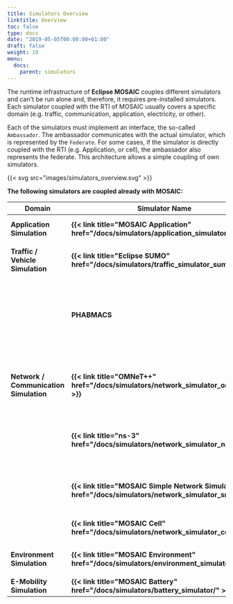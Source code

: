 ```yaml
---
title: Simulators Overview
linktitle: Overview
toc: false
type: docs
date: "2019-05-05T00:00:00+01:00"
draft: false
weight: 10
menu:
  docs:
    parent: simulators
---
```


The runtime infrastructure of **Eclipse MOSAIC** couples different simulators and can't be run alone 
and, therefore, it requires pre-installed simulators. Each simulator coupled with the RTI of MOSAIC usually covers a specific 
domain (e.g. traffic, communication, application, electricity, or other). 

Each of the simulators must implement an interface, the so-called `Ambassador`. 
The ambassador communicates with the actual simulator, which is represented by the `Federate`. 
For some cases, if the simulator is directly coupled with the RTI (e.g. Application, or cell), the ambassador also 
represents the federate. This architecture allows a simple coupling of own simulators.

{{< svg src="images/simulators_overview.svg" >}}

**The following simulators are coupled already with MOSAIC:**

<style>
table th:first-of-type {
    width: 26%;
}
</style>

| Domain | Simulator Name | Description |  
|-|-|-|
| **Application Simulation** | **{{< link title="MOSAIC Application" href="/docs/simulators/application_simulator/" >}}** | Application prototyping and simulation. |
||
| **Traffic / Vehicle Simulation** | **{{< link title="Eclipse SUMO" href="/docs/simulators/traffic_simulator_sumo/" >}}** | Microscopic Traffic simulation. |
|                                  | **PHABMACS**     | Sub-microscopic vehicle simulation with 3D visualization. <br> _Documentation will be published soon._ |
||
| **Network / Communication Simulation** | **{{< link title="OMNeT++" href="/docs/simulators/network_simulator_omnetpp/" >}}** | Event-based network simulator for ITS-G5 and cellular communication. |
|                                        | **{{< link title="ns-3" href="/docs/simulators/network_simulator_ns3/" >}}** |  Event-based network simulator for ITS-G5 and cellular communication. |
|                                        | **{{< link title="MOSAIC Simple Network Simulator" href="/docs/simulators/network_simulator_sns/" >}}** | Simulator for ITS-G5 ad-hoc communication using simplified models. |
|                                        | **{{< link title="MOSAIC Cell" href="/docs/simulators/network_simulator_cell/" >}}** |  Simulator for cellular communication. |
||
| **Environment Simulation** | **{{< link title="MOSAIC Environment" href="/docs/simulators/environment_simulator/" >}}** | Environmental event simulation. |
||
| **E-Mobility Simulation** | **{{< link title="MOSAIC Battery" href="/docs/simulators/battery_simulator/" >}}** | Electric vehicle simulation. |
